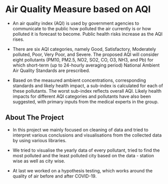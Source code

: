 # Air Quality Measure based on AQI

- An air quality index (AQI) is used by government agencies to communicate to the public how polluted the air currently is or how polluted it is forecast to become. Public health risks increase as the AQI rises. 

- There are six AQI categories, namely Good, Satisfactory, Moderately polluted, Poor, Very Poor, and Severe. The proposed AQI will consider eight pollutants (PM10, PM2.5, NO2, SO2, CO, O3, NH3, and Pb) for which short-term (up to 24-hourly averaging period) National Ambient Air Quality Standards are prescribed.

- Based on the measured ambient concentrations, corresponding standards and likely health impact, a sub-index is calculated for each of these pollutants. The worst sub-index reflects overall AQI. Likely health impacts for different AQI categories and pollutants have also been suggested, with primary inputs from the medical experts in the group. 

## About The Project

- In this project we mainly focused on cleaning of data and tried to interpret various conclusions and visualisations from the collected data by using various libraries.

- We tried to visualise the yearly data of every pollutant, tried to find the most polluted and the least polluted city based on the data - station wise as well as city wise.

- At last we worked on a hypothesis testing, which works around the quality of air before and after COVID-19.

